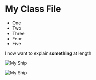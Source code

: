 # My Class File

- One
- Two
- Three
- Four 
- Five

I now want to explain **something** at length


![My Ship](/images/ship.jpg)

<img class= "twenty-five-percent" src="/images/ship.jpg" alt ="My Ship">